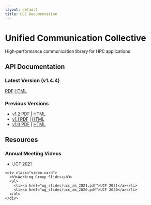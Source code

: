 ```yaml
---
layout: default
title: UCC Documentation
---
```


<div class="hero">
  <h1>Unified Communication Collective</h1>
  <p class="lead">High-performance communication library for HPC applications</p>
</div>

<div class="api-versions">
  <h2>API Documentation</h2>
  <div class="version-grid">
    <div class="api-version">
      <h3>Latest Version (v1.4.4)</h3>
      <div class="version-links">
        <a href="api/v1.4.4/pdf/ucc.pdf" class="btn">PDF</a>
        <a href="api/v1.4.4/html/index.html" class="btn">HTML</a>
      </div>
    </div>
    <div class="api-version">
      <h3>Previous Versions</h3>
      <ul>
        <li><a href="api/v1.2/pdf/ucc.pdf">v1.2 PDF</a> | <a href="api/v1.2/html/index.html">HTML</a></li>
        <li><a href="api/v1.1/pdf/ucc.pdf">v1.1 PDF</a> | <a href="api/v1.1/html/index.html">HTML</a></li>
        <li><a href="api/v1.0/pdf/ucc.pdf">v1.0 PDF</a> | <a href="api/v1.0/html/index.html">HTML</a></li>
      </ul>
    </div>
  </div>
</div>

<div class="resources">
  <h2>Resources</h2>
  <div class="video-section">
    <div class="video-card">
      <h3>Annual Meeting Videos</h3>
      <ul>
        <li><a href="https://www.youtube.com/watch?v=KyV4AKy0tUs">UCF 2021</a></li>
      </ul>
    </div>

    <div class="video-card">
      <h3>Working Group Slides</h3>
      <ul>
        <li><a href="wg_slides/ucc_am_2021.pdf">UCF 2021</a></li>
        <li><a href="wg_slides/ucc_am_2020.pdf">UCF 2020</a></li>
      </ul>
    </div>
  </div>
</div>

<script src="{{ '/assets/js/main.js' | relative_url }}"></script>
